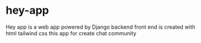 # hey-app
Hey app is a web app powered by Django backend front end is created with html tailwind css  this app for create chat community
